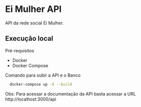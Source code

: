 
# Ei Mulher API

API da rede social Ei Mulher.




## Execução local

Pré-requisitos

- Docker
- Docker Compose

Comando para subir a API e o Banco
```bash
  docker-compose up -d --build
```

Obs: Para acessar a documentação da API basta acessar a URL http://localhost:3000/api
